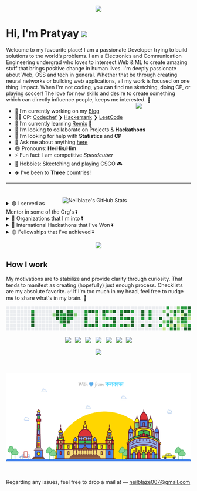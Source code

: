 <p align="center">
  <img src="https://raw.githubusercontent.com/Neilblaze/vault-0.1/master/main.png">
  <br>


# Hi, I'm Pratyay <img src="https://raw.githubusercontent.com/Neilblaze/vault-0.1/master/Funny%20gif's/Hi.gif" width="30px">
Welcome to my favourite place! I am a passionate Developer trying to build solutions to the world’s problems. I am a Electronics and Communication Engineering undergrad who loves to intersect Web & ML to create amazing stuff that brings positive change in human lives. I'm deeply passionate about Web, OSS and tech in general. Whether that be through creating neural networks or building web applications, all my work is focused on one thing: impact. When I'm not coding, you can find me sketching, doing CP, or playing soccer! The love for new skills and desire to create something which can directly influence people, keeps me interested. 🚀
<img align='right' src='https://raw.githubusercontent.com/Neilblaze/vault-0.1/master/accessories/neilblaze-tech.png' width='150"'>

- 🔭 I’m currently working on my [Blog](https://blog.neilblaze.live)
- 👨‍💻 CP: [Codechef](https://www.codechef.com/users/zack_007) ❯ [Hackerrank](https://www.hackerrank.com/N3ilz_BL4Z3) ❯ [LeetCode](https://leetcode.com/Neilblaze)
- 🌱 I’m currently learning [Remix](https://remix.run) 🕺
- 👨 I’m looking to collaborate on Projects & **Hackathons**
- 🤔 I’m looking for help with **Statistics** and **CP**
- 💬 Ask me about anything [here](https://github.com/Neilblaze/Neilblaze/issues)
- 😄 Pronouns: **He**/**His**/**Him**
- ⚡ Fun fact: I am competitive *Speedcuber*
- 🏃 Hobbies: Skectching and playing CSGO 🎮
- ✈️ I've been to **Three** countries!

---

<div>
<br/>
<img align="right" style="padding-top: 7px;" src="https://github-readme-streak-stats.herokuapp.com?user=Neilblaze&theme=blue-green&hide_border=true&date_format=M%20j%5B%2C%20Y%5D&background=0D1117&stroke=5326DD&fire=DD2727&ring=242EDD" alt="Neilblaze's GitHub Stats" width="350" />  


<p align="left">
<details><summary> 🟢 I served as Mentor in some of the Org's ⏬</summary>
<p>

- [Google Code-In'19](https://codein.withgoogle.com/archive/2019/organization/6265089057882112/) @Tensorflow
- [HackInCodes'20](https://hakincodes.tech)
- [NJACK Winter of Code 2020](http://njackwinterofcode.github.io)
- [DSC NSEC Winter of Code 2020](https://winterofcode.com)
- Script Winter of Code ([SWOC](http://swoc.tech)) 2020


💡 **Fun Fact** : I've mentored over ***2.5K+*** students across the globe by mentoring in few International Hackathons, for e.g. :- 

- [Hack the North 2020++](https://hackthenorth.com)
- [SunHacks 2020](https://sunhacks.io/)
- [nwHacks 2021](https://www.nwhacks.io/)
- [Hack the NorthEast 2021](https://hackthenortheast.com/)
- [SacHacks 2021](https://sachacks.io/)
- [TartanHacks 2021](https://www.tartanhacks.com/)

</p>
</details>

<details><summary> 🔴 Organizations that I'm into ⏬</summary> 
<p>

- [Layer5](https://layer5.io)
- [DSCAOT](https://dscaot.xyz)
- [CircuitVerse](https://circuitverse.org)
- [Publiclab](https://publiclab.org)
- [Tesseract Coding](https://www.tesseractcoding.tech)
- [Fossasia](https://fossasia.org)
- [Anitab-Org](https://anitab.org)

</p>
</details>



<details><summary> 🔵 International Hackathons that I've Won ⏬</summary> 
<p>

- [EYEBalliN](https://devpost.com/software/eyeballin) — **PeddieHacks 2021** & MLH's **Slam Dunk Hacks**
- [Healthbay](https://devpost.com/software/healthbay) — **IBM** Healthcare Innovation Challenge'21
- [KrishAI](https://devpost.com/software/krishai-htkagf) — **Hoya Hacks**, GeorgeTown University
- [Ambuplus+](https://devpost.com/software/ambuplus) — **uOttaHack 4**, University of Ottawa
- [ZenTube](https://devpost.com/software/zentube) — **MetroHacks**, ACP
- [Pronounce](https://devpost.com/software/pronounce) — **Hack BU**, Binghamton University
- [RentEasy](https://devpost.com/software/renteasy) — **Cal Hacks 8.0**, UC Berkeley

... Shit, I can't write university names anymore 😫, hence mentioning few other hackathons as it is 😛

- [UniSight](https://devpost.com/software/unisight) 
- [QuikServe](https://devpost.com/software/quikserve)
- [Aerowave](https://devpost.com/software/aerowave#updates)
- [SpiroShield](https://devpost.com/software/spiroshield)
- [SafeLynk](https://devpost.com/software/safelynk)
- [SpotZoo](https://devpost.com/software/spotzoo)
- [Recaipe](https://devpost.com/software/recaipe)
- [Social Curator](https://devpost.com/software/socialcurator)
- [SheerAI](https://devpost.com/software/sheerai)
- [Adoptic](https://devpost.com/software/adoptic)
- [EdyfAI](https://devpost.com/software/edyfai)
- [Sharkroom](https://devpost.com/software/sharkroom)
- [Teach 4A Cause](https://devpost.com/software/teach-for-a-cause)
- [Colorsive](https://devpost.com/software/_colorsive_)

... and **20+** more across *Devpost*, *Devfolio*, *AngelHack* & Other Platforms!

💡 **Fun Fact** : I don't participate in domestic ones much since there, `(Politics + Partiality) >> Skills` 😆 

</p>
</details>

<details><summary> 🟡 Fellowships that I've achieved ⏬</summary> 
<p>

- [HackIllinois OS Fellow 21](https://fellowship.hackillinois.org) — Remote 
- [MITACS GRI'21](https://www.mitacs.ca/en/programs/globalink/globalink-research-internship) — Remote // uAlberta
  
TODO :- 

- [MLH Fellowship](https://fellowship.mlh.io/) ❎
- [LFX Mentorship](https://lfx.linuxfoundation.org/) ❎

</p>
</details>
</p>
</div>

<p align="center">
  <img src="https://media0.giphy.com/media/NMCpTBlTEYbCw/source.gif" width="50px">
  <br>

## How I work
My motivations are to stabilize and provide clarity through curiosity. That tends to manifest as creating (hopefully) just enough process. Checklists are my absolute favorite. ✅ If I'm too much in my head, feel free to nudge me to share what's in my brain. 🧠

<p align="center">
  <img src="https://raw.githubusercontent.com/Git-Tutor/FE-WEB-DEV-Interview-Questions/master/src/assets/images/I%20love%20OSSs.png">
  <br>

<p align='center'>
<a href="https://twitter.com/Neilzblaze007"><img height="30" src="https://raw.githubusercontent.com/Neilblaze/SVG-store/6f169f49e23fce2d743e3a3c43355e477fd8b2cb/icon8/icons8-twitter.svg"></a>&nbsp;&nbsp;
<a href="https://www.linkedin.com/in/x3nosiz/"><img height="30" src="https://raw.githubusercontent.com/Neilblaze/SVG-store/6f169f49e23fce2d743e3a3c43355e477fd8b2cb/icon8/icons8-linkedin.svg"></a>&nbsp;&nbsp;
<a href="https://www.reddit.com/user/Neilblaze"><img height="30" src="https://raw.githubusercontent.com/Neilblaze/SVG-store/6f169f49e23fce2d743e3a3c43355e477fd8b2cb/icon8/icons8-reddit.svg"></a>&nbsp;&nbsp;
<a href="https://steamcommunity.com/id/NeilzxD"><img height="30" src="https://raw.githubusercontent.com/Neilblaze/SVG-store/6f169f49e23fce2d743e3a3c43355e477fd8b2cb/icon8/icons8-steam.svg"></a>&nbsp;&nbsp;
<a href="https://www.facebook.com/Neilzblaze"><img height="30" src="https://raw.githubusercontent.com/Neilblaze/SVG-store/6f169f49e23fce2d743e3a3c43355e477fd8b2cb/icon8/icons8-facebook.svg"></a>&nbsp;&nbsp;
<a href="https://www.instagram.com/neilzblaze/"><img height="30" src="https://raw.githubusercontent.com/Neilblaze/SVG-store/6f169f49e23fce2d743e3a3c43355e477fd8b2cb/icon8/icons8-instagram.svg"></a>&nbsp;&nbsp;
<a href="https://devpost.com/Neilblaze/"><img height="30" src="https://i.postimg.cc/vZ00bVwG/devpost.png"></a>
</p>


<p align="center">
  <img src="https://komarev.com/ghpvc/?username=Neilblaze&label=PROFILE+VIEWS">
</p> 

<br>
<p align="center">
  <img src="./footer-kol.png">
</p>  
<br>

Regarding any issues, feel free to drop a mail at — neilblaze007@gmail.com
